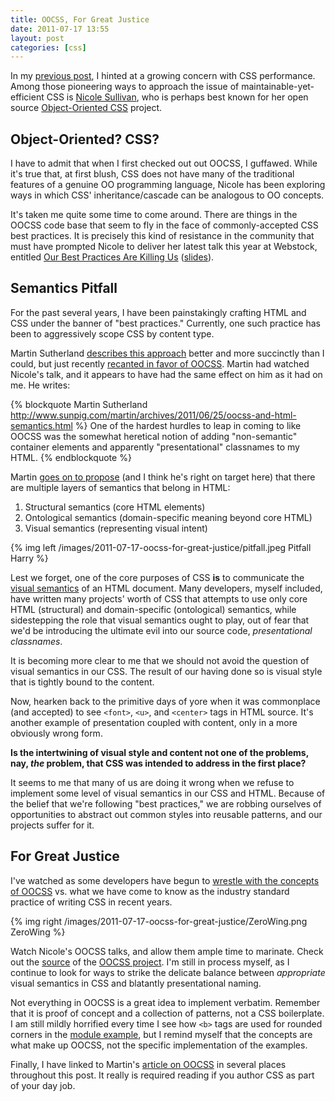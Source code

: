 ```yaml
---
title: OOCSS, For Great Justice
date: 2011-07-17 13:55
layout: post
categories: [css]
---
```


In my [previous post](/blog/2011/07/09/responsible-sass-authoring), I
hinted at a growing concern with CSS performance. Among those pioneering
ways to approach the issue of maintainable-yet-efficient CSS is [Nicole Sullivan](http://twitter.com/stubbornella),
who is perhaps best known for her open source [Object-Oriented CSS](http://oocss.org)
project.

## Object-Oriented? CSS?

I have to admit that when I first checked out out OOCSS, I guffawed.
While it's true that, at first blush, CSS does not have many of the
traditional features of a genuine OO programming language, Nicole has
been exploring ways in which CSS' inheritance/cascade can be analogous
to OO concepts.

It's taken me quite some time to come around. There are things in the
OOCSS code base that seem to fly in the face of commonly-accepted CSS
best practices. It is precisely this kind of resistance in the community
that must have prompted Nicole to deliver her latest talk this year at
Webstock, entitled [Our Best Practices Are Killing Us](http://www.webstock.org.nz/talks/speakers/nicole-sullivan/css-tools-massive-websites) ([slides](http://www.slideshare.net/stubbornella/our-best-practices-are-killing-us)).

## Semantics Pitfall

For the past several years, I have been painstakingly crafting HTML and
CSS under the banner of "best practices." Currently, one such practice
has been to aggressively scope CSS by content type.

Martin Sutherland [describes this approach](http://sunpig.com/martin/archives/2008/10/07/maintainable-css-modular-to-the-max.html)
better and more succinctly than I could, but just recently [recanted in favor of OOCSS](http://www.sunpig.com/martin/archives/2011/06/25/oocss-and-html-semantics.html).
Martin had watched Nicole's talk, and it appears to have had the same
effect on him as it had on me. He writes:

{% blockquote Martin Sutherland http://www.sunpig.com/martin/archives/2011/06/25/oocss-and-html-semantics.html %}
One of the hardest hurdles to leap in coming to like OOCSS was the
somewhat heretical notion of adding "non-semantic" container elements
and apparently "presentational" classnames to my HTML.
{% endblockquote %}

Martin [goes on to propose](http://www.sunpig.com/martin/archives/2011/06/25/oocss-and-html-semantics.html)
(and I think he's right on target here) that there are multiple layers
of semantics that belong in HTML:

1. Structural semantics (core HTML elements)
2. Ontological semantics (domain-specific meaning beyond core HTML)
3. Visual semantics (representing visual intent)

{% img left /images/2011-07-17-oocss-for-great-justice/pitfall.jpeg Pitfall Harry %}

Lest we forget, one of the core purposes of CSS **is** to communicate
the [visual semantics](http://www.stubbornella.org/content/2010/06/12/visual-semantics-in-html-and-css/)
of an HTML document. Many developers, myself included, have written many
projects' worth of CSS that attempts to use only core HTML (structural)
and domain-specific (ontological) semantics, while sidestepping the role
that visual semantics ought to play, out of fear that we'd be
introducing the ultimate evil into our source code, *presentational
classnames*.

It is becoming more clear to me that we should not avoid the question of
visual semantics in our CSS. The result of our having done so is visual
style that is tightly bound to the content.

Now, hearken back to the primitive days of yore when it was commonplace
(and accepted) to see `<font>`, `<u>`, and `<center>` tags in HTML
source.  It's another example of presentation coupled with content,
only in a more obviously wrong form.

**Is the intertwining of visual style and content not one of the
problems, nay, *the* problem, that CSS was intended to address in the
first place?**

It seems to me that many of us are doing it wrong when we refuse to
implement some level of visual semantics in our CSS and HTML.  Because
of the belief that we're following "best practices," we are robbing
ourselves of opportunities to abstract out common styles into reusable
patterns, and our projects suffer for it.

## For Great Justice

I've watched as some developers have begun to [wrestle with the concepts of OOCSS](http://lazukars.com/post/7300553347/brain-vs-object-oriented-css)
vs. what we have come to know as the industry standard practice of
writing CSS in recent years.

{% img right /images/2011-07-17-oocss-for-great-justice/ZeroWing.png ZeroWing %}

Watch Nicole's OOCSS talks, and allow them ample time to marinate.
Check out the [source](http://github.com/stubbornella/oocss) of the
[OOCSS project](http://oocss.org). I'm still in process myself, as I
continue to look for ways to strike the delicate balance between
*appropriate* visual semantics in CSS and blatantly presentational
naming.

Not everything in OOCSS is a great idea to implement verbatim.  Remember
that it is proof of concept and a collection of patterns, not a CSS
boilerplate. I am still mildly horrified every time I see how `<b>` tags
are used for rounded corners in the [module example](http://oocss.org/module.html),
but I remind myself that the concepts are what make up OOCSS, not the
specific implementation of the examples.

Finally, I have linked to Martin's [article on OOCSS](http://www.stubbornella.org/content/2010/06/12/visual-semantics-in-html-and-css/)
in several places throughout this post. It really is required reading if
you author CSS as part of your day job.

